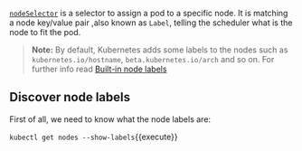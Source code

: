 [`nodeSelector`](https://kubernetes.io/docs/concepts/configuration/assign-pod-node/#nodeselector) is a selector to assign a pod to a specific node. It is matching a node key/value pair ,also known as `Label`, telling the scheduler what is the node to fit the pod.

>**Note:** By default, Kubernetes adds some labels to the nodes such as `kubernetes.io/hostname`, `beta.kubernetes.io/arch` and so on. For further info read [Built-in node labels](https://kubernetes.io/docs/concepts/configuration/assign-pod-node/#interlude-built-in-node-labels)


## Discover node labels
First of all, we need to know what the node labels are:

`kubectl get nodes --show-labels`{{execute}}
